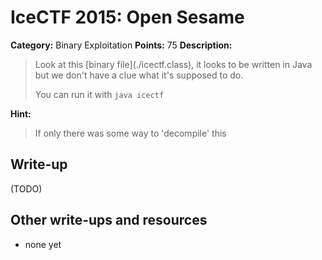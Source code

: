 # IceCTF 2015: Open Sesame

**Category:** Binary Exploitation
**Points:** 75
**Description:** 

> <p>Look at this [binary file](./icectf.class), it looks to be written in Java but we don't have a clue what it's supposed to do.</p><p>You can run it with <code>java icectf <flag></code></p>

**Hint:**

> If only there was some way to 'decompile' this

## Write-up

(TODO)

## Other write-ups and resources

* none yet

